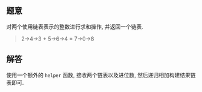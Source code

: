 ## 题意

对两个使用链表表示的整数进行求和操作, 并返回一个链表.

> 2->4->3 + 5->6->4 = 7->0->8

## 解答

使用一个额外的 `helper` 函数, 接收两个链表以及进位数, 然后递归相加构建结果链表即可.
